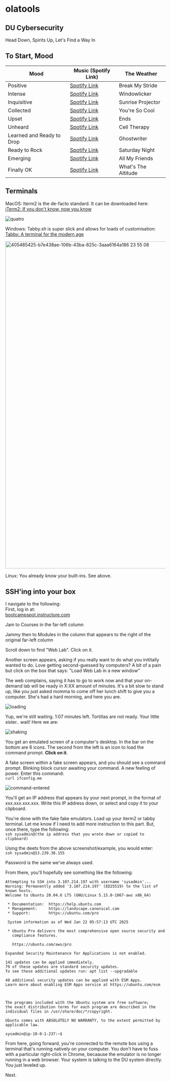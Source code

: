 # olatools

## DU Cybersecurity 
Head Down, Spirits Up, Let's Find a Way In

## To Start, Mood
| Mood                         | Music (Spotify Link)                                                        | The Weather |
|------------------------------|-----------------------------------------------------------------------------|---|
| Positive                     | [Spotify Link](https://open.spotify.com/track/1mCsF9Tw4AkIZOjvZbZZdT?si=82153e62cedd4c97) | Break My Stride |
| Intense                      | [Spotify Link](https://open.spotify.com/track/409z4jUHpq7eIkg3N3FzZh?si=e2fae5de740d409d) | Windowlicker |
| Inquisitive                  | [Spotify Link](https://open.spotify.com/track/2dTrqoMmFNPBXkM9YeE8Ug?si=cd6bc749ecb04aa9) | Sunrise Projector |
| Collected                    | [Spotify Link](https://open.spotify.com/track/45956r7fKLUhPjFUstiBj5?si=d5a412af1802453c) | You're So Cool |
| Upset                        | [Spotify Link](https://open.spotify.com/track/68KTyr6YicT512yiOvNSM1?si=15cae048612046ee) | Ends |
| Unheard                      | [Spotify Link](https://open.spotify.com/track/5wvxRlpUTSX9CE52yFZsIY?si=59f8e55d58654d8b) | Cell Therapy |
| Learned and Ready to Drop    | [Spotify Link](https://open.spotify.com/track/5Nn2Dj7OQsGL6pgQ9iIzPp?si=71bc4c2cb54c4736) | Ghostwriter |
| Ready to Rock                | [Spotify Link](https://open.spotify.com/track/43sRETEzELOs53uyy4BGQ8?si=08684555d0c54949) | Saturday Night |
| Emerging                     | [Spotify Link](https://open.spotify.com/track/2Ud3deeqLAG988pfW0Kwcl?si=6d82d6182af64673) | All My Friends |
| Finally OK                   | [Spotify Link](https://open.spotify.com/track/3XT7cOVsRYUeD6r75QsO6r?si=21f8c70b97f5498a) | What's The Altitude |


## Terminals
MacOS: Iterm2 is the de-facto standard. It can be downloaded here:  
[iTerm2: If you don't know, now you know](https://iterm2.com)  

![quatro](https://github.com/user-attachments/assets/e4846692-5529-4ad4-986e-aaf4b22c2946)

Windows: Tabby.sh is super slick and allows for loads of customisation:  
[Tabby: A terminal for the modern age](https://tabby.sh)  

<img width="1024" alt="405485425-b7e438ae-106b-43ba-825c-3aaa6164a186 23 55 08" src="https://github.com/user-attachments/assets/d9ee6420-b19e-45b1-ae8f-75ccdb35f02b" />

Linux: You already know your built-ins. See above.

## SSH'ing into your box
I navigate to the following:  
First, log in at:  
<a href="https://bootcampspot.instructure.com" target="_new">bootcampspot.instructure.com</a>

Jam to Courses in the far-left column

Jammy then to Modules in the column that appears to the right of the original far-left column

Scroll down to find "Web Lab". Click on it.

Another screen appears, asking if you really want to do what you inititally wanted to do. Love getting second-guessed by computers? A bit of a pain but click on the box that says: "Load Web Lab in a new window"

The web complains, saying it has to go to work now and that your on-demand lab will be ready in X:XX amount of minutes. It's a bit slow to stand up, like you just asked momma to come off her lunch shift to give you a computer. She's had a hard morning, and here you are.

![loading](https://github.com/user-attachments/assets/52748ed2-6695-497c-aebe-fd17b89da1ca)

Yup, we're still waiting. 1:07 minutes left. Tortillas are not ready. Your little sister.. wait! Here we are:

![shaking](https://github.com/user-attachments/assets/a6c495a9-1ade-4ec2-ae25-4d1be7c65487)

You get an emulated screen of a computer's desktop. In the bar on the bottom are 6 icons. The second from the left is an icon to load the command prompt. <b>Click on it</b>.

A fake screen within a fake screen appears, and you should see a command prompt. Blinking block cursor awaiting your command. A new feeling of power. Enter this command:  
`curl ifconfig.me`

![command-entered](https://github.com/user-attachments/assets/19801180-e264-4ba8-bb71-e00cb441c869)

You'll get an IP address that appears by your next prompt, in the format of xxx.xxx.xxx.xxx. Write this IP address down, or select and copy it to your clipboard.

You're done with the fake fake emulators. Load up your iterm2 or tabby terminal. Let me know if I need to add more instruction to this part. But, once there, type the following:  
`ssh sysadmin@(the ip address that you wrote down or copied to clipboard)`  

Using the deets from the above screenshot/example, you would enter:  
`ssh sysadmin@13.239.38.155`

Password is the same we've always used.

From there, you'll hopefully see something like the following:  
```
Attempting to SSH into 3.107.214.197 with username 'sysadmin'...
Warning: Permanently added '3.107.214.197' (ED25519) to the list of known hosts.
Welcome to Ubuntu 20.04.6 LTS (GNU/Linux 5.15.0-1067-aws x86_64)

 * Documentation:  https://help.ubuntu.com
 * Management:     https://landscape.canonical.com
 * Support:        https://ubuntu.com/pro

 System information as of Wed Jan 22 05:57:13 UTC 2025

 * Ubuntu Pro delivers the most comprehensive open source security and
   compliance features.

   https://ubuntu.com/aws/pro

Expanded Security Maintenance for Applications is not enabled.

141 updates can be applied immediately.
79 of these updates are standard security updates.
To see these additional updates run: apt list --upgradable

40 additional security updates can be applied with ESM Apps.
Learn more about enabling ESM Apps service at https://ubuntu.com/esm



The programs included with the Ubuntu system are free software;
the exact distribution terms for each program are described in the
individual files in /usr/share/doc/*/copyright.

Ubuntu comes with ABSOLUTELY NO WARRANTY, to the extent permitted by
applicable law.

sysadmin@ip-10-0-1-237:~$
```

From here, going forward, you're connected to the remote box using a terminal that's running natively on your computer. You don't have to fuss with a particular right-click in Chrome, becaause the emulator is no longer running in a web browser. Your system is talking to the DU system directly. You just leveled up.

Next.

